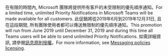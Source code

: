 <span data-ttu-id="fadbf-101">在有限的時間內, Microsoft 團隊將提供所有客戶的未受限制的優先順序通知。</span><span class="sxs-lookup"><span data-stu-id="fadbf-101">For a limited time, unlimited Priority Notifications in Microsoft Teams will be made available for all customers.</span></span> <span data-ttu-id="fadbf-102">此促銷將從2019年6月到2019年12月31日, 且在這段期間, 所有團隊使用者都可以傳送無限制的優先順序通知。</span><span class="sxs-lookup"><span data-stu-id="fadbf-102">This promotion will run from June 2019 until December 31, 2019 and during this time all Teams users will be able to send unlimited Priority Notifications.</span></span> <span data-ttu-id="fadbf-103">如需詳細資訊, 請參閱[訊息原則授權](../teams-add-on-licensing/pri-message.md)。</span><span class="sxs-lookup"><span data-stu-id="fadbf-103">For more information, see [Messaging policies licensing](../teams-add-on-licensing/pri-message.md).</span></span> 